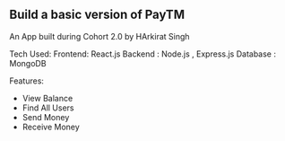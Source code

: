 
## Build a basic version of PayTM
An App built during Cohort 2.0 by HArkirat Singh

Tech Used:
Frontend: React.js
Backend : Node.js , Express.js
Database : MongoDB


Features:
- View Balance
- Find All Users 
- Send Money
- Receive Money

